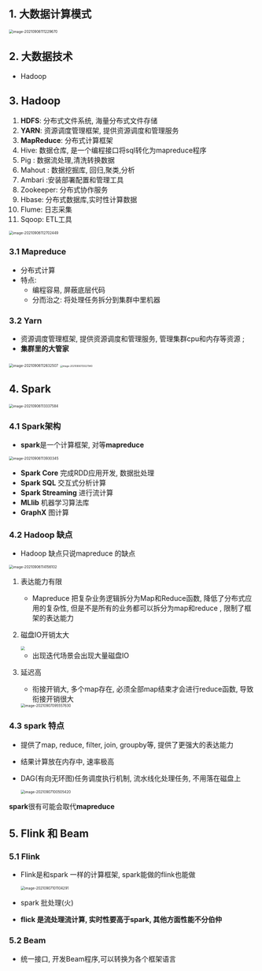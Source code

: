 ## 1. 大数据计算模式

<img src="https://raw.githubusercontent.com/daniuEvan/pictrues/main/Typora/image-20210906111229670.png" alt="image-20210906111229670" style="zoom: 50%;" />

## 2. 大数据技术

- Hadoop

## 3. Hadoop

1. **HDFS**: 分布式文件系统, 海量分布式文件存储
2. **YARN**: 资源调度管理框架, 提供资源调度和管理服务
3. **MapReduce**: 分布式计算框架
4. Hive: 数据仓库, 是一个编程接口将sql转化为mapreduce程序
5. Pig : 数据流处理,清洗转换数据
6. Mahout : 数据挖掘库, 回归,聚类,分析
7. Ambari :安装部署配置和管理工具
8. Zookeeper: 分布式协作服务
9. Hbase: 分布式数据库,实时性计算数据
10. Flume: 日志采集
11. Sqoop: ETL工具

<img src="https://raw.githubusercontent.com/daniuEvan/pictrues/main/Typora/image-20210906112702449.png" alt="image-20210906112702449" style="zoom:50%;" />

### 3.1 Mapreduce

- 分布式计算
- 特点:
  - 编程容易, 屏蔽底层代码
  - 分而治之: 将处理任务拆分到集群中里机器

### 3.2 Yarn

- 资源调度管理框架, 提供资源调度和管理服务, 管理集群cpu和内存等资源 ;
- **集群里的大管家**

<img src="https://raw.githubusercontent.com/daniuEvan/pictrues/main/Typora/image-20210906112632507.png" alt="image-20210906112632507" style="zoom:50%;" />

<img src="https://raw.githubusercontent.com/daniuEvan/pictrues/main/Typora/image-20210906113027940.png" alt="image-20210906113027940" style="zoom:33%;" />



## 4. Spark

<img src="https://raw.githubusercontent.com/daniuEvan/pictrues/main/Typora/image-20210906113337584.png" alt="image-20210906113337584" style="zoom: 50%;" />

### 4.1 Spark架构

- **spark**是一个计算框架, 对等**mapreduce**

<img src="https://raw.githubusercontent.com/daniuEvan/pictrues/main/Typora/image-20210906113930345.png" alt="image-20210906113930345" style="zoom:50%;" />

- **Spark Core** 完成RDD应用开发, 数据批处理
- **Spark SQL**  交互式分析计算
- **Spark Streaming** 进行流计算
- **MLlib** 机器学习算法库
- **GraphX** 图计算



### 4.2 Hadoop 缺点

- Hadoop 缺点只说mapreduce 的缺点

<img src="https://raw.githubusercontent.com/daniuEvan/pictrues/main/Typora/image-20210906114156102.png" alt="image-20210906114156102" style="zoom: 50%;" />

1. 表达能力有限

   - Mapreduce 把复杂业务逻辑拆分为Map和Reduce函数, 降低了分布式应用的复杂性, 但是不是所有的业务都可以拆分为map和reduce , 限制了框架的表达能力

2. 磁盘IO开销太大

   <img src="https://raw.githubusercontent.com/daniuEvan/pictrues/main/Typora/image-20210906114453480.png" style="zoom:50%;" />

   - 出现迭代场景会出现大量磁盘IO

3. 延迟高

   - 衔接开销大, 多个map存在, 必须全部map结束才会进行reduce函数, 导致衔接开销很大

   <img src="https://raw.githubusercontent.com/daniuEvan/pictrues/main/Typora/image-20210907095557630.png" alt="image-20210907095557630" style="zoom: 50%;" />

### 4.3 spark 特点

- 提供了map, reduce, filter, join, groupby等, 提供了更强大的表达能力

- 结果计算放在内存中, 速率极高

- DAG(有向无环图)任务调度执行机制, 流水线化处理任务, 不用落在磁盘上

  <img src="https://raw.githubusercontent.com/daniuEvan/pictrues/main/Typora/image-20210907100505420.png" alt="image-20210907100505420" style="zoom:50%;" />

**spark**很有可能会取代**mapreduce**

## 5. Flink 和 Beam

### 5.1 Flink

- Flink是和spark 一样的计算框架, spark能做的flink也能做

  <img src="https://raw.githubusercontent.com/daniuEvan/pictrues/main/Typora/image-20210907101104291.png" alt="image-20210907101104291" style="zoom:50%;" />

- spark 批处理(火)
- **flick 是流处理流计算, 实时性要高于spark, 其他方面性能不分伯仲**

### 5.2 Beam

- 统一接口, 开发Beam程序,可以转换为各个框架语言